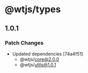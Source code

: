 # @wtjs/types

## 1.0.1

### Patch Changes

- Updated dependencies [74a4f51]
  - @wtjs/core@2.0.0
  - @wtjs/utils@1.0.1
